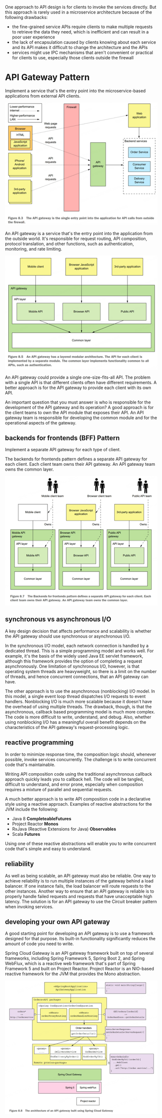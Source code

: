 One approach to API design is for clients to invoke the services directly. But this approach is rarely used in a microservice architecture because of the following drawbacks:
- the fine-grained service APIs require clients to make multiple requests to retrieve the data they need, which is inefficient and can result in a poor user experience
- the lack of encapsulation caused by clients knowing about each service and its API makes it difficult to change the architecture and the APIs
- services might use IPC mechanisms that aren't convenient or practical for clients to use, especially those clients outside the firewall

# API Gateway Pattern
Implement a service that's the entry point into the microservice-based applications from external API clients.

![API Gateway](../images/microservices_patterns/microservices-patterns-api-gateway.jpeg)

An API gateway is a service that's the entry point into the application from the outside world. It's responsible for request routing, API composition, protocol translation, and other functions, such as authentication, monitoring, and rate limiting.

![API Gateway Architecture](../images/microservices_patterns/microservices-patterns-api-gateway-architecture.jpeg)

An API gateway could provide a single one-size-fits-all API. The problem with a single API is that different clients often have different requirements. A better approach is for the API gateway to provide each client with its own API.

An important question that you must answer is who is responsible for the development of the API gateway and its operation? A good approach is for the client teams to own the API module that exposes their API. An API gateway team is responsible for developing the common module and for the operational aspects of the gateway.

## backends for frontends (BFF) Pattern
Implement a separate API gateway for each type of client.

The backends for frontends pattern defines a separate API gateway for each client. Each client team owns their API gateway. An API gateway team owns the common layer.

![Backends for Frontends](../images/microservices_patterns/microservices-patterns-api-gateway-bff.jpeg)

## synchronous vs asynchronous I/O
A key design decision that affects performance and scalability is whether the API gateway should use synchronous or asynchronous I/O.

In the synchronous I/O model, each network connection is handled by a dedicated thread. This is a simple programming model and works well. For example, it's the basis of the widely used Java EE servlet framework, although this framework provides the option of completing a request asynchronously. One limitation of synchronous I/O, however, is that operating system threads are heavyweight, so there is a limit on the number of threads, and hence concurrent connections, that an API gateway can have.

The other approach is to use the asynchronous (nonblocking) I/O model. In this model, a single event loop thread dispatches I/O requests to event handlers. Nonblocking I/O is much more scalable because it doesn't have the overhead of using multiple threads. The drawback, though, is that the asynchronous, callback based programming model is much more complex. The code is more difficult to write, understand, and debug. Also, whether using nonblocking I/O has a meaningful overall benefit depends on the characteristics of the API gateway's request-processing logic.

## reactive programming
In order to minimize response time, the composition logic should, whenever possible, invoke services concurrently. The challenge is to write concurrent code that's maintainable.

Writing API composition code using the traditional asynchronous callback approach quickly leads you to callback hell. The code will be tangled, difficult to understand, and error prone, especially when composition requires a mixture of parallel and sequential requests. 

A much better approach is to write API composition code in a declarative style using a reactive approach. Examples of reactive abstractions for the JVM include the following:
- Java 8 **CompleteableFutures**
- Project Reactor **Monos**
- RxJava (Reactive Extensions for Java) **Observables**
- Scala **Futures**

Using one of these reactive abstractions will enable you to write concurrent code that's simple and easy to understand.

## reliability
As well as being scalable, an API gateway must also be reliable. One way to achieve reliability is to run multiple instances of the gateway behind a load balancer. If one instance fails, the load balancer will route requests to the other instances. Another way to ensure that an API gateway is reliable is to properly handle failed requests and requests that have unacceptable high latency. The solution is for an API gateway to use the Circuit breaker pattern when invoking services.

## developing your own API gateway
A good starting point for developing an API gateway is to use a framework designed for that purpose. Its built-in functionality significantly reduces the amount of code you need to write.

Spring Cloud Gateway is an API gateway framework built on top of several frameworks, including Spring Framework 5, Spring Boot 2, and Spring WebFlux, which is a reactive web framework that's part of Spring Framework 5 and built on Project Reactor. Project Reactor is an NIO-based reactive framework for the JVM that provides the Mono abstraction.

![Spring Cloud Gateway](../images/microservices_patterns/microservices-patterns-api-gateway-spring-cloud-gateway.jpeg)
